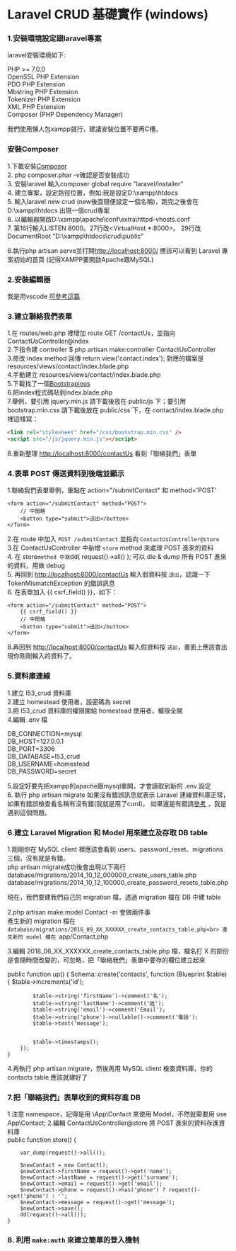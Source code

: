 # Laravel CRUD 基礎實作 (windows)

### 1.安裝環境設定跟laravel專案

laravel安裝環境如下:

PHP >= 7.0.0<br>
OpenSSL PHP Extension<br>
PDO PHP Extension<br>
Mbstring PHP Extension<br>
Tokenizer PHP Extension<br>
XML PHP Extension<br>
Composer (PHP Dependency Manager)<br>

我們使用懶人包xampp就行，建議安裝位置不要再C槽。<br>

### 安裝Composer<br>
1.下載安裝[Composer](https://getcomposer.org/download/)<br>
2. php composer.phar -v確認是否安裝成功<br>
3. 安裝laravel  輸入composer global require "laravel/installer"<br>
4. 建立專案，設定路徑位置，例如:我是設定D:\xampp\htdocs<br>
5. 輸入laravel new crud (new後面隨便設定一個名稱)，跑完之後會在D:\xampp\htdocs 出現一個crud專案<br>
6. 以編輯器開啟D:\xampp\apache\conf\extra\httpd-vhosts.conf<br>
7. 第16行輸入LISTEN 8000。27行改<VirtualHost *:8000>。 
       29行改DocumentRoot "D:\xampp\htdocs\crud\public"<br>
       
8.執行php artisan serve並打開<http://localhost:8000/> 應該可以看到 Laravel 專案初始的首頁 (記得XAMPP要開啟Apache跟MySQL)<br>

### 2.安裝編輯器
我是用vscode  [可參考這篇](https://dometi.com.tw/blog/laravel-beginner-04)<br>


### 3.建立聯絡我們表單

1.在 routes/web.php 裡增加 route GET /contactUs，並指向 ContactUsController@index<br>
2.下指令建 controller $ php artisan make:controller ContactUsController<br>
3.修改 index method 回傳 return view('contact.index'); 對應的檔案是 resources/views/contact/index.blade.php<br>
4.手動建立 resources/views/contact/index.blade.php<br>
5.下載找了一個[Bootstrapious](https://bootstrapious.com/p/how-to-build-a-working-bootstrap-contact-form)<br>
6.把index程式碼貼到index.blade.php<br>
7.舉例，要引用 jquery.min.js 請下載後放在 public/js 下；要引用 bootstrap.min.css 請下載後放在 public/css`下，在 contact/index.blade.php 裡這樣寫：
``` html
<link rel="stylesheet" href="/css/bootstrap.min.css" />
<script src="/js/jquery.min.js"></script>
```

8.重新整理 <http://localhost:8000/contactUs> 看到「聯絡我們」表單<br>


### 4.表單 POST 傳送資料到後端並顯示


1.聯絡我們表單舉例，重點在 action="/submitContact" 和 method='POST'
```
<form action="/submitContact" method="POST">
    // 中間略
    <button type="submit">送出</button>
</form>
```
2.在 route 中加入 `POST /submitContact` 並指向 `ContactUsController@store`<br>
3.在 ContactUsController 中新增 `store` method 來處理 POST 進來的資料<br>
4. 在 store` method 中寫 `dd( request()->all() ); 可以 die & dump 所有 POST 進來的資料，用做 debug<br>
5. 再回到 <http://localhost:8000/contactUs> 輸入假資料按 `送出`，認識一下 TokenMismatchException 的錯誤訊息<br>
6. 在表單加入 {{ csrf_field() }}，如下：
```
<form action="/submitContact" method="POST">
    {{ csrf_field() }}
    // 中間略
    <button type="submit">送出</button>
</form>
```

8.再回到 <http://localhost:8000/contactUs> 輸入假資料按 `送出`，畫面上應該會出現你剛剛輸入的資料了。<br>

### 5.資料庫連線

1.建立 l53_crud 資料庫<br>
2.建立 homestead 使用者，設密碼為 secret<br>
3.把 l53_crud 資料庫的權限開給 homestead 使用者，權限全開<br>
4.編輯 .env 檔<br>

DB_CONNECTION=mysql<br>
DB_HOST=127.0.0.1<br>
DB_PORT=3306<br>
DB_DATABASE=l53_crud<br>
DB_USERNAME=homestead<br>
DB_PASSWORD=secret<br>

5.設定好要先把xampp的apache跟mysql重開，才會讀取到新的 .env 設定<br>
6. 執行 php artisan migrate 如果沒有錯誤訊息就表示 Laravel 連線資料庫正常，如果有錯誤檢查看名稱有沒有錯(我就是用了curd)。
如果還是有錯請[參考](https://phperzh.com/articles/2447) ，我是遇到這個問題。<br>

### 6.建立 Laravel Migration 和 Model 用來建立及存取 DB table

1.剛剛你在 MySQL client 裡應該會看到 users、password\_reset、migrations 三個，沒有就是有錯。<br>
php artisan migrate成功後會出現以下兩行<br>
database/migrations/2014_10_12_000000_create_users_table.php<br>
database/migrations/2014_10_12_100000_create_password_resets_table.php<br>

現在，我們要建我們自己的 migration 檔，透過 migration 檔在 DB 中建 table<br>
 
2.php artisan make:model Contact -m 會做兩件事<br>
    產生新的 migration 檔在 `database/migrations/2016_09_XX_XXXXXX_create_contacts_table.php<br>
    產生新的 model 檔在 `app/Contact.php<br>
    
3.編輯 2018_06_XX_XXXXXX_create_contacts_table.php 檔，檔名打 X 的部份是會隨時間改變的，可忽略，把「聯絡我們」表單中要存的欄位建立起來<br>

public function up()
    {
        Schema::create('contacts', function (Blueprint $table) {
            $table->increments('id');

            $table->string('firstName')->comment('名');
            $table->string('lastName')->comment('姓');
            $table->string('email')->comment('Email');
            $table->string('phone')->nullable()->comment('電話');
            $table->text('message');


            $table->timestamps();
        });
    }
    
4.再執行  php artisan migrate，然後再用 MySQL client 檢查資料庫，你的 contacts table 應該就建好了

### 7.把「聯絡我們」表單收到的資料存進 DB

1.注意 namespace，記得是用 \App\Contact 來使用 Model，不然就需要用 use App\Contact;
2.編輯 ContactUsController@store 將 POST 進來的資料存進資料庫<br>
public function store()
    {
        
        var_dump(request()->all());

        $newContact = new Contact();
        $newContact->firstName = request()->get('name');
        $newContact->lastName = request()->get('surname');
        $newContact->email = request()->get('email');
        $newContact->phone = request()->has('phone') ? request()->get('phone') : '';
        $newContact->message = request()->get('message');
        $newContact->save();
        dd(request()->all());
    }
    
    
    
### 8.  利用 `make:auth` 來建立簡單的登入機制






